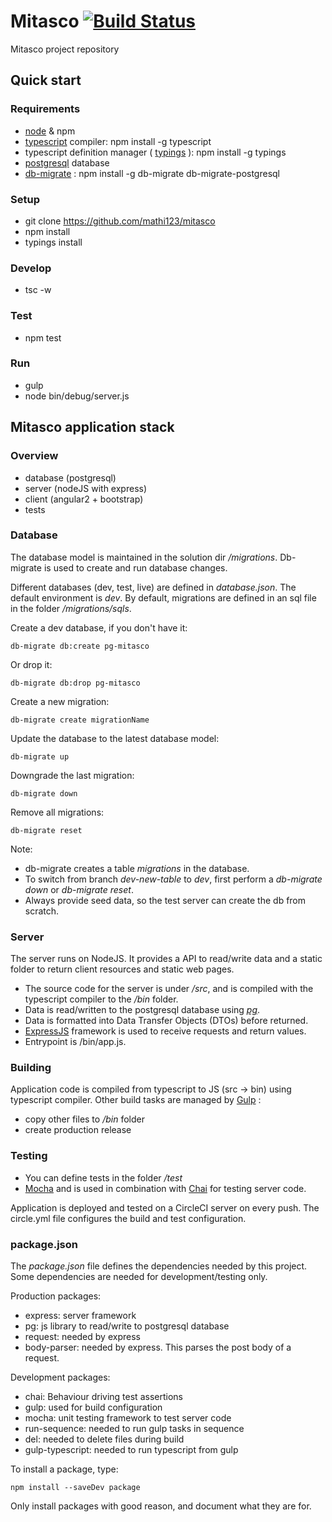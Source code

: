 # Mitasco [![Build Status](https://travis-ci.com/mathi123/mitasco.svg?token=higJw8z1ADo9Wsy5x1nX&branch=master)](https://travis-ci.com/mathi123/mitasco)

Mitasco project repository

## Quick start
### Requirements
- [node](https://nodejs.org/en/) & npm
- [typescript](http://www.typescriptlang.org/) compiler: npm install -g typescript
- typescript definition manager ( [typings](https://github.com/typings/typings) ): npm install -g typings
- [postgresql](https://www.postgresql.org/) database
- [db-migrate](https://db-migrate.readthedocs.io/en/latest/) : npm install -g db-migrate db-migrate-postgresql

### Setup
- git clone https://github.com/mathi123/mitasco
- npm install
- typings install

### Develop
- tsc -w

### Test
- npm test

### Run
- gulp
- node bin/debug/server.js

## Mitasco application stack
### Overview
- database (postgresql)
- server (nodeJS with express)
- client (angular2 + bootstrap)
- tests

### Database
The database model is maintained in the solution dir */migrations*. Db-migrate is used to create and run database changes.

Different databases (dev, test, live) are defined in *database.json*. The default environment is *dev*.
By default, migrations are defined in an sql file in the folder */migrations/sqls*.

Create a dev database, if you don't have it:

    db-migrate db:create pg-mitasco

Or drop it:

    db-migrate db:drop pg-mitasco

Create a new migration:

    db-migrate create migrationName

Update the database to the latest database model:

    db-migrate up
    
 Downgrade the last migration:
 
    db-migrate down
 
Remove all migrations:

    db-migrate reset

Note:
- db-migrate creates a table *migrations* in the database.
- To switch from branch *dev-new-table* to *dev*, first perform a *db-migrate down* or *db-migrate reset*.
- Always provide seed data, so the test server can create the db from scratch.

### Server
The server runs on NodeJS. It provides a API to read/write data and a static folder to return client resources and static web pages.

- The source code for the server is under */src*, and is compiled with the typescript compiler to the */bin* folder.
- Data is read/written to the postgresql database using [*pg*](https://github.com/brianc/node-postgres).
- Data is formatted into Data Transfer Objects (DTOs) before returned.
- [ExpressJS](http://expressjs.com/) framework is used to receive requests and return values.
- Entrypoint is /bin/app.js.

### Building
Application code is compiled from typescript to JS (src -> bin) using typescript compiler. 
Other build tasks are managed by [Gulp](https://github.com/gulpjs/gulp) :
- copy other files to */bin* folder
- create production release

### Testing
- You can define tests in the folder */test*
- [Mocha](https://mochajs.org/#getting-started) and is used in combination with [Chai](http://chaijs.com/) for testing server code.

Application is deployed and tested on a CircleCI server on every push. The circle.yml file configures the build and test configuration.

### package.json
The *package.json* file defines the dependencies needed by this project. Some dependencies are needed for development/testing only.

Production packages:
- express: server framework
- pg: js library to read/write to postgresql database
- request: needed by express
- body-parser: needed by express. This parses the post body of a request.

Development packages:
- chai: Behaviour driving test assertions
- gulp: used for build configuration
- mocha: unit testing framework to test server code
- run-sequence: needed to run gulp tasks in sequence
- del: needed to delete files during build
- gulp-typescript: needed to run typescript from gulp

To install a package, type:

    npm install --saveDev package
    
Only install packages with good reason, and document what they are for.
